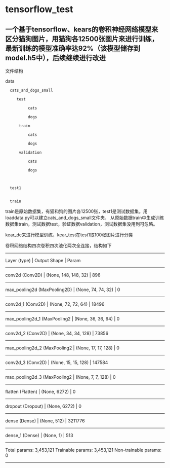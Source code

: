 # tensorflow_test


## 一个基于tensorflow、kears的卷积神经网络模型来区分猫狗图片，用猫狗各12500张图片来进行训练，最新训练的模型准确率达92%（该模型储存到model.h5中），后续继续进行改进


文件结构


  data

      cats_and_dogs_small
  
         test
          
              cats
          
              dogs
     
          train
              
              cats
              
              dogs
      
          validation
          
              cats
              
              dogs
      
  
  
      test1
  
  
      train
  
  
train是原始数据集，有猫和狗的图片各12500张，test1是测试数据集。用loaddata.py可以建立cats_and_dogs_small文件夹，
从原始数据train中生成训练数据集train，测试数据test，验证数据validation，测试数据集没用到可忽略。


kear_dc来进行模型训练，kear_test在test1取100张图片进行分类

卷积网络结构四次卷积四次池化两次全连接，结构如下
***

Layer (type)  |                 Output Shape       |         Param   
_________________________________________________________________
conv2d (Conv2D) |               (None, 148, 148, 32) |       896       
_________________________________________________________________
max_pooling2d (MaxPooling2D) |  (None, 74, 74, 32)    |      0         
_________________________________________________________________
conv2d_1 (Conv2D)         |     (None, 72, 72, 64)   |       18496     
_________________________________________________________________
max_pooling2d_1 (MaxPooling2 |  (None, 36, 36, 64)   |       0         
_________________________________________________________________
conv2d_2 (Conv2D)      |        (None, 34, 34, 128)   |      73856     
_________________________________________________________________
max_pooling2d_2 (MaxPooling2  | (None, 17, 17, 128)     |    0         
_________________________________________________________________
conv2d_3 (Conv2D)        |      (None, 15, 15, 128)   |      147584    
_________________________________________________________________
max_pooling2d_3 (MaxPooling2  | (None, 7, 7, 128)    |       0         
_________________________________________________________________
flatten (Flatten)      |        (None, 6272)      |          0         
_________________________________________________________________
dropout (Dropout)      |        (None, 6272)        |        0         
_________________________________________________________________
dense (Dense)           |       (None, 512)          |       3211776   
_________________________________________________________________
dense_1 (Dense)         |       (None, 1)            |       513       
_________________________________________________________________
Total params: 3,453,121
Trainable params: 3,453,121
Non-trainable params: 0

***
